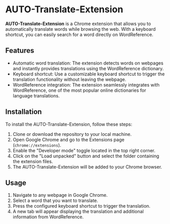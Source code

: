 # AUTO-Translate-Extension

**AUTO-Translate-Extension** is a Chrome extension that allows you to automatically translate words while browsing the web. With a keyboard shortcut, you can easily search for a word directly on WordReference.

## Features

- Automatic word translation: The extension detects words on webpages and instantly provides translations using the WordReference dictionary.
- Keyboard shortcut: Use a customizable keyboard shortcut to trigger the translation functionality without leaving the webpage.
- WordReference integration: The extension seamlessly integrates with WordReference, one of the most popular online dictionaries for language translations.

## Installation

To install the AUTO-Translate-Extension, follow these steps:

1. Clone or download the repository to your local machine.
2. Open Google Chrome and go to the Extensions page (`chrome://extensions`).
3. Enable the "Developer mode" toggle located in the top right corner.
4. Click on the "Load unpacked" button and select the folder containing the extension files.
5. The AUTO-Translate-Extension will be added to your Chrome browser.

## Usage

1. Navigate to any webpage in Google Chrome.
2. Select a word that you want to translate.
3. Press the configured keyboard shortcut to trigger the translation.
4. A new tab will appear displaying the translation and additional information from WordReference.
